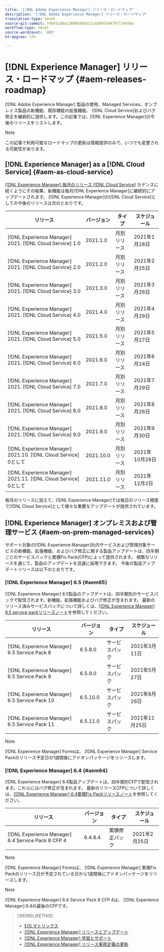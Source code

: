 ```yaml
---
title: '[!DNL Adobe Experience Manager] リリース・ロードマップ'
description: '[!DNL Adobe Experience Manager] リリース・ロードマップ'
translation-type: tm+mt
source-git-commit: 74b03cd0ac3868b956512c82097a94797714458a
workflow-type: tm+mt
source-wordcount: '403'
ht-degree: 17%

---
```



# [!DNL Experience Manager] リリース・ロードマップ  {#aem-releases-roadmap}

[!DNL Adobe Experience Manager] 製品の使用、Managed Services、オンプレミス製品の新機能、既存機能の拡張機能、 [!DNL Cloud Service]およびバグ修正を継続的に提供します。この記事では、[!DNL Experience Manager]の今後のリリースをリストします。

>[!NOTE]
>
>この記事で利用可能なロードマップの更新は情報提供のみで、いつでも変更される可能性があります。

## [!DNL Experience Manager] as a [!DNL Cloud Service] {#aem-as-cloud-service}

[[!DNL Experience Manager] 毎月のリリース [!DNL Cloud Service]](https://experienceleague.adobe.com/docs/experience-manager-cloud-service/release-notes/home.html?lang=ja) カデンスに続くようにその結果、新機能は毎月[!DNL Experience Manager]に継続的にアップデートされます。 [!DNL Experience Manager]の[!DNL Cloud Service]としての今後のリリースは次のとおりです。

| リリース | バージョン | タイプ | スケジュール |
|---|---|---|---|
| [!DNL Experience Manager] 2021. [!DNL Cloud Service] 1.0 | 2021.1.0 | 月別リリース | 2021年1月28日 |
| [!DNL Experience Manager] 2021. [!DNL Cloud Service] 2.0 | 2021.2.0 | 月別リリース | 2021年2月25日 |
| [!DNL Experience Manager] 2021. [!DNL Cloud Service] 3.0 | 2021.3.0 | 月別リリース | 2021年3月26日 |
| [!DNL Experience Manager] 2021. [!DNL Cloud Service] 4.0 | 2021.4.0 | 月別リリース | 2021年4月29日 |
| [!DNL Experience Manager] 2021. [!DNL Cloud Service] 5.0 | 2021.5.0 | 月別リリース | 2021年5月27日 |
| [!DNL Experience Manager] 2021. [!DNL Cloud Service] 6.0 | 2021.6.0 | 月別リリース | 2021年6月24日 |
| [!DNL Experience Manager] 2021. [!DNL Cloud Service] 7.0 | 2021.7.0 | 月別リリース | 2021年7月29日 |
| [!DNL Experience Manager] 2021. [!DNL Cloud Service] 8.0 | 2021.8.0 | 月別リリース | 2021年8月26日 |
| [!DNL Experience Manager] 2021. [!DNL Cloud Service] 9.0 | 2021.9.0 | 月別リリース | 2021年9月30日 |
| [!DNL Experience Manager] 2021.10. [!DNL Cloud Service] 0として | 2021.10.0 | 月別リリース | 2021年10月28日 |
| [!DNL Experience Manager] 2021.11. [!DNL Cloud Service] 0として | 2021.11.0 | 月別リリース | 2021年12月2日 |

毎月のリリースに加えて、[!DNL Experience Manager]では毎日のリリース頻度で[!DNL Cloud Service]として様々な重要なアップデートが提供されています。

## [!DNL Experience Manager] オンプレミスおよび管理サービス  {#aem-on-prem-managed-services}

サポート対象の[!DNL Experience Manager]社内サービスおよび管理対象サービスの新機能、拡張機能、およびバグ修正に関する製品アップデートは、四半期ごとのサービスパックと累積Fix Pack(CFP)によって提供されます。 頻繁なリリースを通じて、製品のアップデートを迅速に採用できます。 今後の製品アップデートリリースは以下のとおりです。

### [!DNL Experience Manager] 6.5  {#aem65}

[!DNL Experience Manager] 6.5製品のアップデートは、四半期別のサービスパックで配信されます。新機能、拡張機能およびバグ修正が含まれます。 最新のリリース済みサービスパックについて詳しくは、[[!DNL Experience Manager] 6.5 service packリリースノート](https://experienceleague.adobe.com/docs/experience-manager-65/release-notes/service-pack/sp-release-notes.html?lang=ja)を参照してください。

| リリース | バージョン | タイプ | スケジュール |
|---|---|---|---|
| [!DNL Experience Manager] 6.5 Service Pack 8 | 6.5.8.0 | サービスパック | 2021年3月11日 |
| [!DNL Experience Manager] 6.5 Service Pack 9 | 6.5.9.0 | サービスパック | 2021年5月27日 |
| [!DNL Experience Manager] 6.5 Service Pack 10 | 6.5.10.0 | サービスパック | 2021年8月26日 |
| [!DNL Experience Manager] 6.5 Service Pack 11 | 6.5.11.0 | サービスパック | 2021年11月25日 |

>[!NOTE]
>
>[!DNL Experience Manager] Formsは、 [!DNL Experience Manager] Service Packのリリース予定日の1週間後にアドオンパッケージをリリースします。

### [!DNL Experience Manager] 6.4  {#aem64}

[!DNL Experience Manager] 6.4製品アップデートは、四半期別CFPで配信されます。これらにはバグ修正が含まれます。 最新のリリースCFPについて詳しくは、[[!DNL Experience Manager] 6.4累積Fix Packリリースノート](https://experienceleague.adobe.com/docs/experience-manager-64/release-notes/cfp-release-notes.html)を参照してください。

| リリース | バージョン | タイプ | スケジュール |
|---|---|---|---|
| [!DNL Experience Manager] 6.4 Service Pack 8 CFP 4 | 6.4.8.4 | 累積修正パック | 2021年2月25日 |

>[!NOTE]
>
>[!DNL Experience Manager] Formsは、 [!DNL Experience Manager] 累積Fix Packのリリース日が予定されている日から1週間後にアドオンパッケージをリリースします。

>[!NOTE]
>
>[!DNL Experience Manager] 6.4 Service Pack 8 CFP 4は、 [!DNL Experience Manager] 6.4の最後のCFPです。

>[!MORELIKETHIS]
>
>* [EOLマトリックス](https://helpx.adobe.com/jp/support/programs/eol-matrix.html)
>* [[!DNL Experience Manager] リリースとアップデート](https://helpx.adobe.com/jp/experience-manager/aem-releases-updates.html)
>* [[!DNL Experience Manager] 学習とサポート](https://experienceleague.adobe.com/docs/experience-manager-cloud-service.html?lang=ja)
>* [[!DNL Experience Manager] リリース車両定義の更新](/help/update-release-vehicle-definitions.md)

